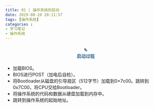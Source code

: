 ```yaml
---
title: 01 | 操作系统的启动
date: 2019-08-20 20:11:57
tags: [操作系统]
categories :
- 学习笔记
- 操作系统
---
```


#### <center><font color = "#36648B">✎</font><br/><font color = "#36648B">启动过程</font></center>

- 加载BIOS。
- BIOS进行POST（加电后自检）。
- 将Bootloader从磁盘的引导扇区（512字节）加载到0×7c00。跳转到0x7C00，将CPU交给Bootloader。
- 将操作系统的代码和数据从硬盘加载到内存中。
- 跳转到操作系统的起始地址。

